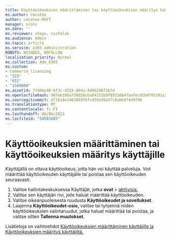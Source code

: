 ```yaml
---
title: Käyttöoikeuksien määrittäminen tai käyttöoikeuksien määritys käyttäjille
ms.author: cmcatee
author: cmcatee-MSFT
manager: scotv
ms.date: ''
ms.reviewer: shegu, nicholak
ms.audience: Admin
ms.topic: article
ms.service: o365-administration
ROBOTS: NOINDEX, NOFOLLOW
localization_priority: Normal
ms.collection: Adm_O365
ms.custom:
- commerce_licensing
- "325"
- "651"
- "1500008"
ms.assetid: 7fd08e48-6f3c-4259-88da-4d06288f2b7d
ms.openlocfilehash: 987eb106a7d8858cba04151b9f8953d847aafec92b4f05281c2bbde4edaf91e6
ms.sourcegitcommit: d71b18e1403859fbfc45ddd9a57c8ab68f4d9f96
ms.translationtype: MT
ms.contentlocale: fi-FI
ms.lasthandoff: 08/06/2021
ms.locfileid: "54503685"
---
```

# <a name="assign-or-unassign-licenses-to-users"></a>Käyttöoikeuksien määrittäminen tai käyttöoikeuksien määritys käyttäjille

Käyttäjällä on oltava käyttöoikeus, jotta hän voi käyttää palveluja. Voit määrittää käyttöoikeuden käyttäjälle tai poistaa sen käyttöoikeuden seuraavasti.
  
1. Valitse hallintakeskuksessa Käyttäjät, jotka **ovat** \> [aktiivisia.](https://go.microsoft.com/fwlink/p/?linkid=834822)
2. Valitse sen käyttäjän rivi, jolle haluat määrittää käyttöoikeuden.
3. Valitse oikeanpuoleisesta ruudusta **Käyttöoikeudet ja sovellukset**.
4. Laajenna **Käyttöoikeudet-osio,** valitse tai tyhjennä niiden käyttöoikeuksien valintaruudut, jotka haluat määrittää tai poistaa, ja valitse sitten **Tallenna muutokset**.

Lisätietoja on vaihtoehdot [Käyttöoikeuksien määrittäminen käyttäjille ja](/microsoft-365/admin/manage/assign-licenses-to-users) [Käyttöoikeuksien määritys käyttäjiltä.](/microsoft-365/admin/manage/remove-licenses-from-users)